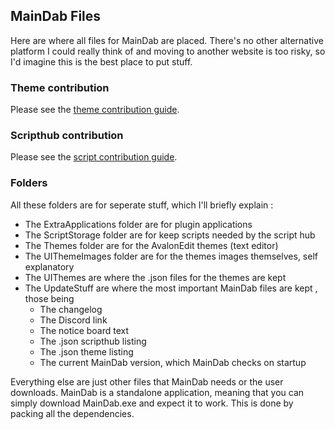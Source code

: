 ## MainDab Files
Here are where all files for MainDab are placed. There's no other alternative platform I could really think of and moving to another website is too risky, so I'd imagine this is the best place to put stuff.

### Theme contribution
Please see the [theme contribution guide](https://github.com/MainDabRblx/ProjectDab/tree/master/UIThemes "theme contribution guide").

### Scripthub contribution
Please see the [script contribution guide](https://github.com/MainDabRblx/ProjectDab/tree/master/UpdateStuff "script contribution guide").

### Folders
All these folders are for seperate stuff, which I'll briefly explain :
- The ExtraApplications folder are for plugin applications
- The ScriptStorage folder are for keep scripts needed by the script hub
- The Themes folder are for the AvalonEdit themes (text editor)
- The UIThemeImages folder are for the themes images themselves, self explanatory
- The UIThemes are where the .json files for the themes are kept
- The UpdateStuff are where the most important MainDab files are kept , those being
	- The changelog
	- The Discord link 
	- The notice board text 
	- The .json scripthub listing
	- The .json theme listing 
	- The current MainDab version, which MainDab checks on startup

Everything else are just other files that MainDab needs or the user downloads. MainDab is a standalone application, meaning that you can simply download MainDab.exe and expect it to work. This is done by packing all the dependencies.
